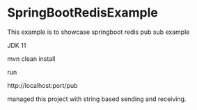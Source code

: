 # SpringBootRedisExample
This example is to showcase springboot redis pub sub example

JDK 11

mvn clean install

run

http://localhost:port/pub

managed this project with string based sending and receiving.

